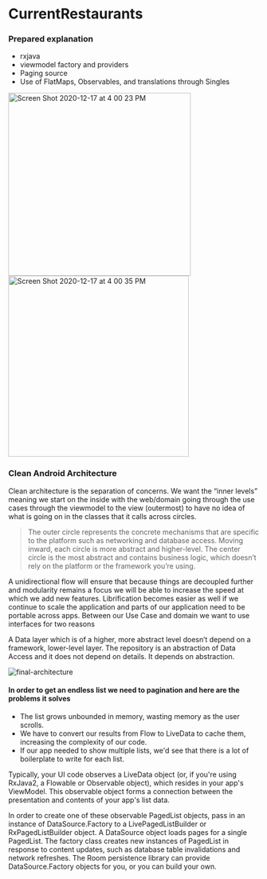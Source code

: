 # CurrentRestaurants

### Prepared explanation

- rxjava
- viewmodel factory and providers
- Paging source
- Use of FlatMaps, Observables, and translations through Singles

<img width="366" alt="Screen Shot 2020-12-17 at 4 00 23 PM" src="https://user-images.githubusercontent.com/7444521/102543300-160f6a80-4081-11eb-9369-37a99f462d7c.png">
<img width="362" alt="Screen Shot 2020-12-17 at 4 00 35 PM" src="https://user-images.githubusercontent.com/7444521/102543298-160f6a80-4081-11eb-8146-48225455e4ad.png">


### Clean Android Architecture
Clean architecture is the separation of concerns.  We want the “inner levels” meaning we start on the inside with the web/domain going through the use cases through the viewmodel to the view (outermost) to have no idea of what is going on in the classes that it calls across circles.

> The outer circle represents the concrete mechanisms that are specific to the platform such as networking and database access. Moving inward, each circle is more abstract and higher-level. The center circle is the most abstract and contains business logic, which doesn’t rely on the platform or the framework you’re using.

A unidirectional flow will ensure that because things are decoupled further and modularity remains a focus we will be able to increase the speed at which we add new features.  Librification becomes easier as well if we continue to scale the application and parts of our application need to be portable across apps.
Between our Use Case and domain we want to use interfaces for two reasons 

A Data layer which is of a higher, more abstract level doesn’t depend on a framework, lower-level layer.
The repository is an abstraction of Data Access and it does not depend on details. It depends on abstraction.

![final-architecture](https://user-images.githubusercontent.com/7444521/90908419-59432080-e3a2-11ea-9495-d9d42d1e640d.png)

#### In order to get an endless list we need to pagination and here are the problems it solves

- The list grows unbounded in memory, wasting memory as the user scrolls.
- We have to convert our results from Flow to LiveData to cache them, increasing the complexity of our code.
- If our app needed to show multiple lists, we'd see that there is a lot of boilerplate to write for each list.

Typically, your UI code observes a LiveData<PagedList> object (or, if you're using RxJava2, a Flowable<PagedList> or Observable<PagedList> object), which resides in your app's ViewModel. This observable object forms a connection between the presentation and contents of your app's list data.
  
In order to create one of these observable PagedList objects, pass in an instance of DataSource.Factory to a LivePagedListBuilder or RxPagedListBuilder object. A DataSource object loads pages for a single PagedList. The factory class creates new instances of PagedList in response to content updates, such as database table invalidations and network refreshes. The Room persistence library can provide DataSource.Factory objects for you, or you can build your own.
